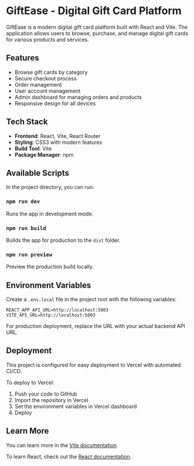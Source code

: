 # GiftEase - Digital Gift Card Platform

GiftEase is a modern digital gift card platform built with React and Vite. The application allows users to browse, purchase, and manage digital gift cards for various products and services.

## Features

- Browse gift cards by category
- Secure checkout process
- Order management
- User account management
- Admin dashboard for managing orders and products
- Responsive design for all devices

## Tech Stack

- **Frontend**: React, Vite, React Router
- **Styling**: CSS3 with modern features
- **Build Tool**: Vite
- **Package Manager**: npm

## Available Scripts

In the project directory, you can run:

### `npm run dev`

Runs the app in development mode.

### `npm run build`

Builds the app for production to the `dist` folder.

### `npm run preview`

Preview the production build locally.

## Environment Variables

Create a `.env.local` file in the project root with the following variables:

```
REACT_APP_API_URL=http://localhost:5003
VITE_API_URL=http://localhost:5003
```

For production deployment, replace the URL with your actual backend API URL.

## Deployment

This project is configured for easy deployment to Vercel with automated CI/CD.

To deploy to Vercel:
1. Push your code to GitHub
2. Import the repository in Vercel
3. Set the environment variables in Vercel dashboard
4. Deploy

## Learn More

You can learn more in the [Vite documentation](https://vitejs.dev/guide/).

To learn React, check out the [React documentation](https://react.dev/).
